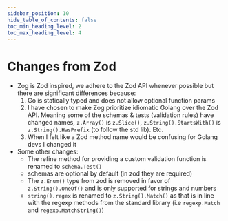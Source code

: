 ```yaml
---
sidebar_position: 10
hide_table_of_contents: false
toc_min_heading_level: 2
toc_max_heading_level: 4
---
```


# Changes from Zod

- Zog is Zod inspired, we adhere to the Zod API whenever possible but there are significant differences because:
  1. Go is statically typed and does not allow optional function params
  2. I have chosen to make Zog prioritize idiomatic Golang over the Zod API. Meaning some of the schemas & tests (validation rules) have changed names, `z.Array()` is `z.Slice()`, `z.String().StartsWith()` is `z.String().HasPrefix` (to follow the std lib). Etc.
  3. When I felt like a Zod method name would be confusing for Golang devs I changed it
- Some other changes:
  - The refine method for providing a custom validation function is renamed to `schema.Test()`
  - schemas are optional by default (in zod they are required)
  - The `z.Enum()` type from zod is removed in favor of `z.String().OneOf()` and is only supported for strings and numbers
  - `string().regex` is renamed to `z.String().Match()` as that is in line with the regexp methods from the standard library (i.e `regexp.Match` and `regexp.MatchString()`)
